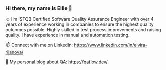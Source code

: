 ### Hi there, my name is Ellie 👋

:relaxed: I’m ISTQB Certified Software Quality Assurance Engineer with over 4 years of experience working in companies to ensure the highest quality outcomes possible. Highly skilled in test process improvements and raising quality. I have experience in manual and automation testing. 

📫 Connect with me on LinkedIn: https://www.linkedin.com/in/elvira-riianova/

:notebook: My personal blog about QA: https://qaflow.dev/

